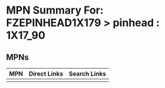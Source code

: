 



# MPN Summary For: FZEPINHEAD1X179 > pinhead : 1X17_90

## MPNs
  

|MPN|Direct Links|Search Links|
| :--- | :--- | :--- |
||||
